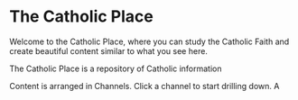 # The Catholic Place

Welcome to the Catholic Place, where you can study the Catholic Faith and create beautiful content similar to what you see here. 

The Catholic Place is a repository of Catholic information 

Content is arranged in Channels. Click a channel to start drilling down. A